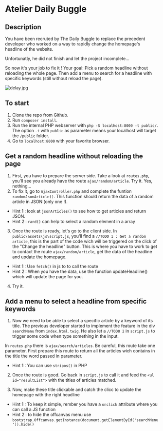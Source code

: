 # Atelier Daily Buggle

## Description

You have been recruted by The Daily Buggle to replace the precedent developer who worked on a way to rapidly change the homepage's headline of the website.

Unfortunatly, he did not finish and let the project incomplete...

So now it's your job to fix it ! Your goal: Pick a random headline without reloading the whole page. Then add a menu to search for a headline with specific keywords (still without reload the page).

![delay.jpg](https://i.imgflip.com/5kml2i.jpg)

## To start

1. Clone the repo from Github.
2. Run `composer install`.
3. Run the internal PHP webserver with `php -S localhost:8000 -t public/`. The option `-t` with `public` as parameter means your localhost will target the `/public` folder.
4. Go to `localhost:8000` with your favorite browser.

## Get a random headline without reloading the page

1. First, you have to prepare the server side. Take a look at `routes.php`, you'll see you already have the route `ajax/random/article`. Try it. Yes, nothing...
2. To fix it, go to `AjaxController.php` and complete the funtion `randomJsonArticle()`. This function should return the data of a random article in JSON (only one !). 
* Hint 1 : look at `jsonArticles()` to see how to get articles and return JSON.
* Hint 2 : `rand()` can help to select a random element in a array

3. Once the route is ready, let's go to the client side. In `public\assets\js\script.js`, you'll find a `//TODO 1 : Get a random article`, this is the part of the code wich will be triggered on the click of the "Change the headline" button. 
This is where you have to work to get to contact the route `ajax/random/article`, get the data of the headline and update the homepage.
* Hint 1 : Use `fetch()` in js to to call the route
* Hint 2 : When you have the data, use the function updateHeadline() which will update the page for you.
4. Try it. 

## Add a menu to select a headline from specific keywords

1. Now we need to be able to select a specific article by a keyword of its title. 
The previous developer started to implement the feature in the div `searchMenu` from `index.html.twig`. He also let a `//TODO 2` in `script.js` to trigger some code when type something in the input.

In `routes.php` there is `ajax/search/articles`. Be careful, this route take one parameter.
First prepare this route to return all the articles wich contains in the title the word passed in parameter. 
* Hint 1 : You can use `stripos()` in PHP
2. Once the route is good. Go back in `script.js` to call it and feed the `<ul id="resultList">` with the titles of articles matched.

3. Now, make these title clickable and catch the clicc to update the homepage with the right headline
* Hint 1 : To keep it simple, rember you have a `onclick` attribute where you can call a JS function 
* Hint 2 : to hide the offcanvas menu use `bootstrap.Offcanvas.getInstance(document.getElementById('searchMenu')).hide()`

